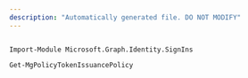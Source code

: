 ```yaml
---
description: "Automatically generated file. DO NOT MODIFY"
---
```


```powershellv1

Import-Module Microsoft.Graph.Identity.SignIns

Get-MgPolicyTokenIssuancePolicy

```